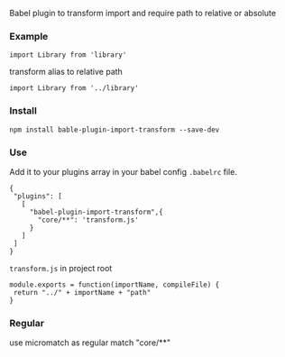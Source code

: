  Babel plugin to transform import and require path to relative or absolute

### Example

 ```
 import Library from 'library'
 ```
 transform alias to relative path
 ```
 import Library from '../library'
 ```

### Install
 ```
 npm install bable-plugin-import-transform --save-dev
 ```

### Use
 Add it to your plugins array in your babel config ```.babelrc``` file.
 ```
{
  "plugins": [
    [
      "babel-plugin-import-transform",{
        "core/**": 'transform.js'
      }
    ]
  ]
}
 ```
 ```transform.js``` in project root 
 ```
 module.exports = function(importName, compileFile) {
  return "../" + importName + "path" 
 }
 ```
### Regular
 use micromatch as regular match "core/**"

